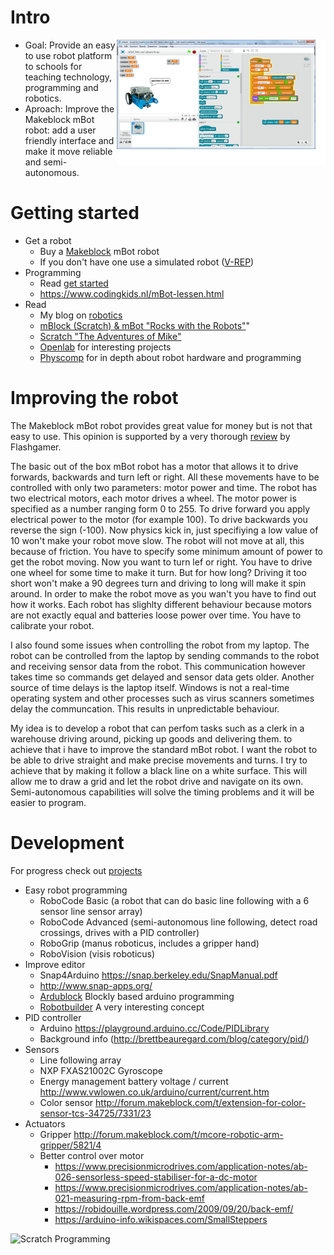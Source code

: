 # Intro

<img align="right" height="200" src="./images/MeLineFollowerSensor_2.png">

* Goal: Provide an easy to use robot platform to schools for teaching technology, programming and robotics.
* Aproach: Improve the Makeblock mBot robot: add a user friendly interface and make it move reliable and semi-autonomous.

# Getting started

* Get a robot
  * Buy a [Makeblock](http://www.makeblock.com/) mBot robot
  * If you don't have one use a simulated robot ([V-REP](../V-REP))
* Programming
  * Read [get started](./get_started)
  * https://www.codingkids.nl/mBot-lessen.html
* Read
  * My blog on [robotics](https://tauvicr.wordpress.com/tag/robotics/)
  * [mBlock (Scratch) & mBot "Rocks with the Robots"](https://cdn.shopify.com/s/files/1/1003/6824/files/mBlock_Rocks_with_Robots_Makeblockshop_Compressed_Small.pdf?12769062248011349873)"
  * [Scratch "The Adventures of Mike"](https://cdn.shopify.com/s/files/1/1003/6824/files/Scratch_2.0_The_Adventures_of_Mike_Makeblockshop_Compressed.pdf?12769062248011349873)
  * [Openlab](http://openlab.makeblock.com/) for interesting projects
  * [Physcomp](https://itp.nyu.edu/physcomp/) for in depth about robot hardware and programming

# Improving the robot

The Makeblock mBot robot provides great value for money but is not that easy to use. This opinion is supported by a very thorough [review](http://flashgamer.com/hardware/comments/makeblock-mbot-review) by Flashgamer.

The basic out of the box mBot robot has a motor that allows it to drive forwards, backwards and turn left or right. All these movements have to be controlled with only two parameters: motor power and time. The robot has two electrical motors, each motor drives a wheel. The motor power is specified as a number ranging form 0 to 255. To drive forward you apply electrical power to the motor (for example 100). To drive backwards you reverse the sign (-100). Now physics kick in, just specifiying a low value of 10 won't make your robot move slow. The robot will not move at all, this because of friction. You have to specify some minimum amount of power to get the robot moving. Now you want to turn lef or right. You have to drive one wheel for some time to make it turn. But for how long? Driving it too short won't make a 90 degrees turn and driving to long will make it spin around. In order to make the robot move as you wan't you have to find out how it works. Each robot has slighlty different behaviour because motors are not exactly equal and batteries loose power over time. You have to calibrate your robot.

I also found some issues when controlling the robot from my laptop. The robot can be controlled from the laptop by sending commands to the robot and receiving sensor data from the robot. This communication however takes time so commands get delayed and sensor data gets older. Another source of time delays is the laptop itself. Windows is not a real-time operating system and other processes such as virus scanners sometimes delay the communcation. This results in unpredictable behaviour.

My idea is to develop a robot that can perfom tasks such as a clerk in a warehouse driving around, picking up goods and delivering them. to achieve that i have to improve the standard mBot robot. I want the robot to be able to drive straight and make precise movements and turns. I try to achieve that by making it follow a black line on a white surface. This will allow me to draw a grid and let the robot drive and navigate on its own. Semi-autonomous capabilities will solve the timing problems and it will be easier to program.

# Development

For progress check out [projects](https://github.com/Tauvic/Technology-at-school/projects)

* Easy robot programming
  * RoboCode Basic (a robot that can do basic line following with a 6 sensor line sensor array)
  * RoboCode Advanced (semi-autonomous line following, detect road crossings, drives with a PID controller)
  * RoboGrip (manus roboticus, includes a gripper hand)
  * RoboVision (visis roboticus)
* Improve editor
  * Snap4Arduino https://snap.berkeley.edu/SnapManual.pdf
  * http://www.snap-apps.org/
  * [Ardublock](http://blog.ardublock.com/) Blockly based arduino programming
  * [Robotbuilder](https://wpilib.screenstepslive.com/s/currentCS/m/robotbuilder) A very interesting concept
* PID controller
  * Arduino https://playground.arduino.cc/Code/PIDLibrary
  * Background info (http://brettbeauregard.com/blog/category/pid/)
* Sensors
  * Line following array
  * NXP FXAS21002C Gyroscope
  * Energy management battery voltage / current http://www.vwlowen.co.uk/arduino/current/current.htm
  * Color sensor http://forum.makeblock.com/t/extension-for-color-sensor-tcs-34725/7331/23
* Actuators
  * Gripper http://forum.makeblock.com/t/mcore-robotic-arm-gripper/5821/4
  * Better control over motor
    * https://www.precisionmicrodrives.com/application-notes/ab-026-sensorless-speed-stabiliser-for-a-dc-motor
    * https://www.precisionmicrodrives.com/application-notes/ab-021-measuring-rpm-from-back-emf
    * https://robidouille.wordpress.com/2009/09/20/back-emf/
    * https://arduino-info.wikispaces.com/SmallSteppers


![Scratch Programming](https://pbs.twimg.com/media/DOt5ZuGVQAAhaVC.jpg)
